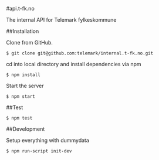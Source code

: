#api.t-fk.no

The internal API for Telemark fylkeskommune

##Installation

Clone from GitHub.

```
$ git clone git@github.com:telemark/internal.t-fk.no.git
```

cd into local directory and install dependencies via npm

```
$ npm install
```

Start the server

```
$ npm start
```


##Test

```
$ npm test
```

##Development

Setup everything with dummydata

```
$ npm run-script init-dev
```
